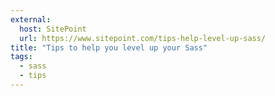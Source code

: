 ```yaml
---
external:
  host: SitePoint
  url: https://www.sitepoint.com/tips-help-level-up-sass/
title: "Tips to help you level up your Sass"
tags:
  - sass
  - tips
---
```


